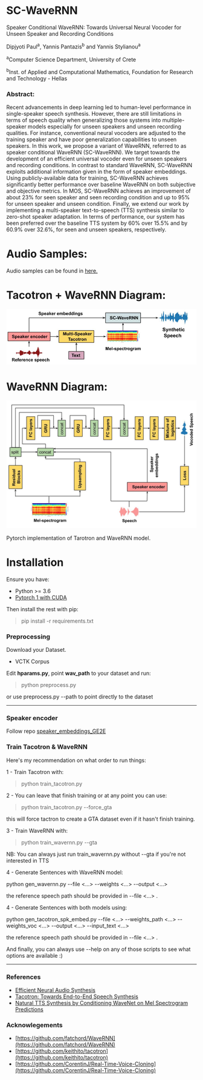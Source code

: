 # SC-WaveRNN

Speaker Conditional WaveRNN: Towards Universal Neural Vocoder for Unseen Speaker and Recording Conditions

Dipjyoti Paul<sup>a</sup>, Yannis Pantazis<sup>b</sup> and Yannis Stylianou<sup>a</sup>

<sup>a</sup>Computer Science Department, University of Crete

<sup>b</sup>Inst. of Applied and Computational Mathematics, Foundation for Research and Technology - Hellas

### Abstract:

Recent advancements in deep learning led to human-level performance in single-speaker speech synthesis. However, there are still limitations in terms of speech quality when generalizing those systems into multiple-speaker models especially for unseen speakers and unseen recording qualities. For instance, conventional neural vocoders are adjusted to the training speaker and have poor generalization capabilities to unseen speakers. In this work, we propose a variant of WaveRNN, referred to as speaker conditional WaveRNN (SC-WaveRNN). We target towards the development of an efficient universal vocoder even for unseen speakers and recording conditions. In contrast to standard WaveRNN, SC-WaveRNN exploits additional information given in the form of speaker embeddings. Using publicly-available data for training, SC-WaveRNN achieves significantly better performance over baseline WaveRNN on both subjective and objective metrics. In MOS, SC-WaveRNN achieves an improvement of about 23% for seen speaker and seen recording condition and up to 95% for unseen speaker and unseen condition. Finally, we extend our work by implementing a multi-speaker text-to-speech (TTS) synthesis similar to zero-shot speaker adaptation. In terms of performance, our system has been preferred over the baseline TTS system by 60% over 15.5% and by 60.9% over 32.6%, for seen and unseen speakers, respectively.

# Audio Samples:

Audio samples can be found in [here.](https://www.csd.uoc.gr/~dipjyotipaul/Universal-vocoder-IS20)


# Tacotron + WaveRNN Diagram:

![Tacotron with SC-WaveRNN diagrams](assets/Tacotron_spk_embd.jpg)

# WaveRNN Diagram:

![SC-WaveRNN diagrams](assets/WaveRNN_spk_embd.jpg)

Pytorch implementation of Tarotron and WaveRNN model.

# Installation

Ensure you have:

* Python >= 3.6
* [Pytorch 1 with CUDA](https://pytorch.org/)

Then install the rest with pip:

> pip install -r requirements.txt

### Preprocessing
Download your Dataset.
* VCTK Corpus

Edit **hparams.py**, point **wav_path** to your dataset and run:

> python preprocess.py

or use preprocess.py --path to point directly to the dataset
___

### Speaker encoder

Follow repo [speaker_embeddings_GE2E](https://github.com/dipjyoti92/speaker_embeddings_GE2E)


### Train Tacotron & WaveRNN
Here's my recommendation on what order to run things:

1 - Train Tacotron with:

> python train_tacotron.py

2 - You can leave that finish training or at any point you can use:

> python train_tacotron.py --force_gta

this will force tactron to create a GTA dataset even if it hasn't finish training.

3 - Train WaveRNN with:

> python train_wavernn.py --gta

NB: You can always just run train_wavernn.py without --gta if you're not interested in TTS

4 -  Generate Sentences with WaveRNN model:

python gen_wavernn.py --file <...> --weights <...> --output <...>

the reference speech path should be provided in --file <...> .

4 - Generate Sentences with both models using:

python gen_tacotron_spk_embed.py --file <...> --weights_path <...> --weights_voc <...> --output <...> --input_text <...>

the reference speech path should be provided in --file <...> .

And finally, you can always use --help on any of those scripts to see what options are available :)

____

### References

* [Efficient Neural Audio Synthesis](https://arxiv.org/abs/1802.08435v1)
* [Tacotron: Towards End-to-End Speech Synthesis](https://arxiv.org/abs/1703.10135)
* [Natural TTS Synthesis by Conditioning WaveNet on Mel Spectrogram Predictions](https://arxiv.org/abs/1712.05884)

### Acknowlegements

* [https://github.com/fatchord/WaveRNN](https://github.com/fatchord/WaveRNN)
* [https://github.com/keithito/tacotron](https://github.com/keithito/tacotron)
* [https://github.com/CorentinJ/Real-Time-Voice-Cloning](https://github.com/CorentinJ/Real-Time-Voice-Cloning)
